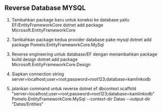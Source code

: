 ## Reverse Database MYSQL

1. Tambahkan package baru untuk koneksi ke database yaitu EF/EntityFrameworkCore
dotnet add package Microsoft.EntityFrameworkCore

2. Tambahkan package kedua provider database pake mysql
dotnet add package Pomelo.EntityFrameworkCore.MySql

3. Reverse engineering untuk database/EF dengan menambahkan package build design
dotnet add package Microsoft.EntityFrameworkCore.Design

4. Siapkan connection string
server=localhost;user=root;password=root123;database=kamlinkodb

5. jalankan command untuk reverse
dotnet ef dbcontext scaffold "server=localhost;user=root;password=root123;database=kamlinkodb" Pomelo.EntityFrameworkCore.MySql --context-dir Datas --output-dir "Datas/Entities"

